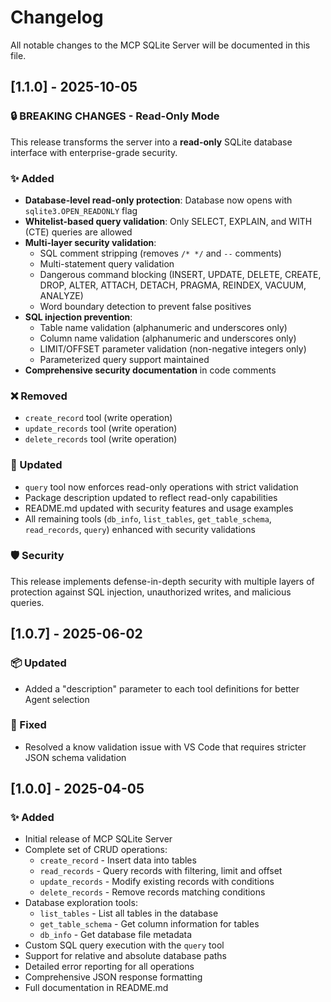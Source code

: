 # Changelog

All notable changes to the MCP SQLite Server will be documented in this file.

## [1.1.0] - 2025-10-05
### 🔒 BREAKING CHANGES - Read-Only Mode
This release transforms the server into a **read-only** SQLite database interface with enterprise-grade security.

### ✨ Added
- **Database-level read-only protection**: Database now opens with `sqlite3.OPEN_READONLY` flag
- **Whitelist-based query validation**: Only SELECT, EXPLAIN, and WITH (CTE) queries are allowed
- **Multi-layer security validation**:
  - SQL comment stripping (removes `/* */` and `--` comments)
  - Multi-statement query validation
  - Dangerous command blocking (INSERT, UPDATE, DELETE, CREATE, DROP, ALTER, ATTACH, DETACH, PRAGMA, REINDEX, VACUUM, ANALYZE)
  - Word boundary detection to prevent false positives
- **SQL injection prevention**:
  - Table name validation (alphanumeric and underscores only)
  - Column name validation (alphanumeric and underscores only)
  - LIMIT/OFFSET parameter validation (non-negative integers only)
  - Parameterized query support maintained
- **Comprehensive security documentation** in code comments

### ❌ Removed
- `create_record` tool (write operation)
- `update_records` tool (write operation)
- `delete_records` tool (write operation)

### 📝 Updated
- `query` tool now enforces read-only operations with strict validation
- Package description updated to reflect read-only capabilities
- README.md updated with security features and usage examples
- All remaining tools (`db_info`, `list_tables`, `get_table_schema`, `read_records`, `query`) enhanced with security validations

### 🛡️ Security
This release implements defense-in-depth security with multiple layers of protection against SQL injection, unauthorized writes, and malicious queries.

## [1.0.7] - 2025-06-02
### 📦 Updated
- Added a "description" parameter to each tool definitions for better Agent selection

### 🐛 Fixed
- Resolved a know validation issue with VS Code that requires stricter JSON schema validation

## [1.0.0] - 2025-04-05
### ✨ Added
- Initial release of MCP SQLite Server
- Complete set of CRUD operations:
  - `create_record` - Insert data into tables
  - `read_records` - Query records with filtering, limit and offset
  - `update_records` - Modify existing records with conditions
  - `delete_records` - Remove records matching conditions
- Database exploration tools:
  - `list_tables` - List all tables in the database
  - `get_table_schema` - Get column information for tables
  - `db_info` - Get database file metadata
- Custom SQL query execution with the `query` tool
- Support for relative and absolute database paths
- Detailed error reporting for all operations
- Comprehensive JSON response formatting
- Full documentation in README.md 